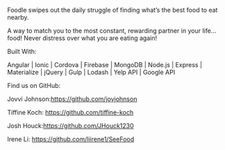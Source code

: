Foodle swipes out the daily struggle of finding what’s the best food to eat nearby.

A way to match you to the most constant, rewarding partner in your life… food! Never distress over what you are eating again!

Built With:

Angular | Ionic | Cordova | Firebase | MongoDB | Node.js | Express | Materialize | jQuery | Gulp | Lodash | Yelp API | Google API

Find us on GitHub:

Jovvi Johnson:https://github.com/jovjohnson

Tiffine Koch: https://github.com/tiffine-koch

Josh Houck:https://github.com/JHouck1230

Irene Li: https://github.com/liirene1/SeeFood
